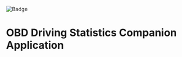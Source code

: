 ![Badge](https://github.com/persello/azsphere-obd-app/workflows/Build/badge.svg)
# OBD Driving Statistics Companion Application
